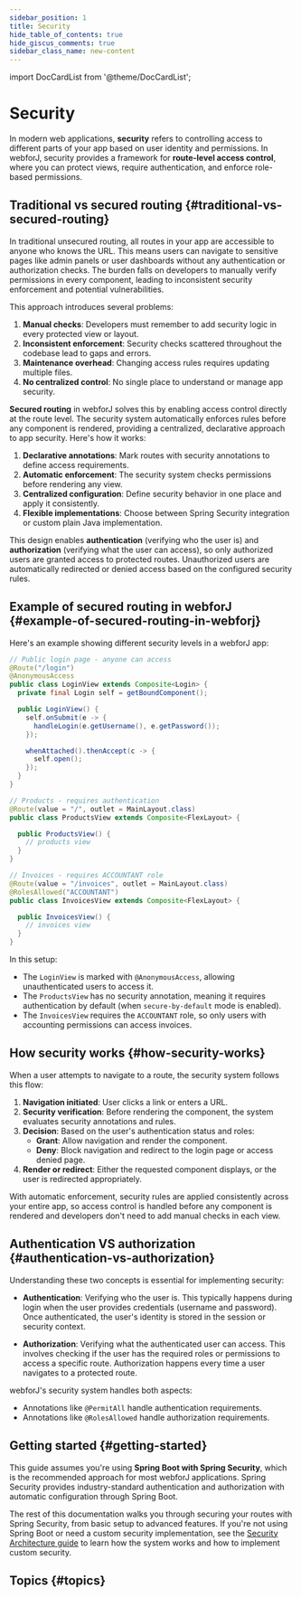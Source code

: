 ```yaml
---
sidebar_position: 1
title: Security
hide_table_of_contents: true
hide_giscus_comments: true
sidebar_class_name: new-content
---
```


<Head>
  <style>{`
  .container {
    max-width: 65em !important;
  }
  `}</style>
</Head>

<!-- vale off -->

import DocCardList from '@theme/DocCardList';

<!-- vale on -->

# Security <DocChip chip='since' label='25.10' />


In modern web applications, **security** refers to controlling access to different parts of your app based on user identity and permissions. In webforJ, security provides a framework for **route-level access control**, where you can protect views, require authentication, and enforce role-based permissions.

## Traditional vs secured routing {#traditional-vs-secured-routing}

In traditional unsecured routing, all routes in your app are accessible to anyone who knows the URL. This means users can navigate to sensitive pages like admin panels or user dashboards without any authentication or authorization checks. The burden falls on developers to manually verify permissions in every component, leading to inconsistent security enforcement and potential vulnerabilities.

This approach introduces several problems:

1. **Manual checks**: Developers must remember to add security logic in every protected view or layout.
2. **Inconsistent enforcement**: Security checks scattered throughout the codebase lead to gaps and errors.
3. **Maintenance overhead**: Changing access rules requires updating multiple files.
4. **No centralized control**: No single place to understand or manage app security.

**Secured routing** in webforJ solves this by enabling access control directly at the route level. The security system automatically enforces rules before any component is rendered, providing a centralized, declarative approach to app security. Here's how it works:

1. **Declarative annotations**: Mark routes with security annotations to define access requirements.
2. **Automatic enforcement**: The security system checks permissions before rendering any view.
3. **Centralized configuration**: Define security behavior in one place and apply it consistently.
4. **Flexible implementations**: Choose between Spring Security integration or custom plain Java implementation.

This design enables **authentication** (verifying who the user is) and **authorization** (verifying what the user can access), so only authorized users are granted access to protected routes. Unauthorized users are automatically redirected or denied access based on the configured security rules.

## Example of secured routing in webforJ {#example-of-secured-routing-in-webforj}

Here's an example showing different security levels in a webforJ app:

```java title="LoginView.java"
// Public login page - anyone can access
@Route("/login")
@AnonymousAccess
public class LoginView extends Composite<Login> {
  private final Login self = getBoundComponent();

  public LoginView() {  
    self.onSubmit(e -> {
      handleLogin(e.getUsername(), e.getPassword());
    });

    whenAttached().thenAccept(c -> {
      self.open();
    });
  }
}
````

```java title="ProductsView.java"
// Products - requires authentication
@Route(value = "/", outlet = MainLayout.class)
public class ProductsView extends Composite<FlexLayout> {

  public ProductsView() {
    // products view
  }
}
```

```java title="InvoicesView.java"
// Invoices - requires ACCOUNTANT role
@Route(value = "/invoices", outlet = MainLayout.class)
@RolesAllowed("ACCOUNTANT")
public class InvoicesView extends Composite<FlexLayout> {

  public InvoicesView() {
    // invoices view
  }
}
```

In this setup:

- The `LoginView` is marked with `@AnonymousAccess`, allowing unauthenticated users to access it.
- The `ProductsView` has no security annotation, meaning it requires authentication by default (when `secure-by-default` mode is enabled).
- The `InvoicesView` requires the `ACCOUNTANT` role, so only users with accounting permissions can access invoices.

## How security works {#how-security-works}

When a user attempts to navigate to a route, the security system follows this flow:

1. **Navigation initiated**: User clicks a link or enters a URL.
2. **Security verification**: Before rendering the component, the system evaluates security annotations and rules.
3. **Decision**: Based on the user's authentication status and roles:
   - **Grant**: Allow navigation and render the component.
   - **Deny**: Block navigation and redirect to the login page or access denied page.
4. **Render or redirect**: Either the requested component displays, or the user is redirected appropriately.

With automatic enforcement, security rules are applied consistently across your entire app, so access control is handled before any component is rendered and developers don't need to add manual checks in each view.

## Authentication VS authorization {#authentication-vs-authorization}

Understanding these two concepts is essential for implementing security:

- **Authentication**: Verifying who the user is. This typically happens during login when the user provides credentials (username and password). Once authenticated, the user's identity is stored in the session or security context.

- **Authorization**: Verifying what the authenticated user can access. This involves checking if the user has the required roles or permissions to access a specific route. Authorization happens every time a user navigates to a protected route.

webforJ's security system handles both aspects:

- Annotations like `@PermitAll` handle authentication requirements.
- Annotations like `@RolesAllowed` handle authorization requirements.

## Getting started {#getting-started}

This guide assumes you're using **Spring Boot with Spring Security**, which is the recommended approach for most webforJ applications. Spring Security provides industry-standard authentication and authorization with automatic configuration through Spring Boot.

The rest of this documentation walks you through securing your routes with Spring Security, from basic setup to advanced features. If you're not using Spring Boot or need a custom security implementation, see the [Security Architecture guide](/docs/security/architecture/overview) to learn how the system works and how to implement custom security.

## Topics {#topics}

<DocCardList className="topics-section" />
